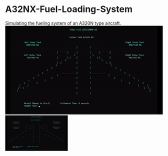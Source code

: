 # A32NX-Fuel-Loading-System
Simulating the fueling system of an A320N type aircraft.
![A320 Fueling System Demo](demo/image.gif)
<img src="/simulation.gif?raw=true" width="200px">